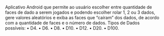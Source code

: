 Aplicativo Android que permite ao usuário escolher entre quantidade de faces de dado a
serem jogados e podendo escolher rolar 1, 2 ou 3 dados, gere valores aleatórios e exiba as faces que
“caíram” dos dados, de acordo com a quantidade de faces e o número de dados.
Tipos de Dados possíveis:
• D4.
• D6.
• D8.
• D10.
• D12.
• D20.
• D100.
